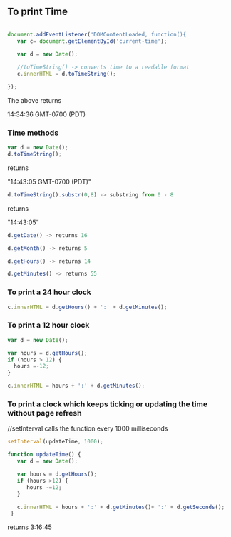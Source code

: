 ## To print Time
```javascript

document.addEventListener('DOMContentLoaded, function(){
   var c= document.getElementById('current-time');

   var d = new Date();
   
   //toTimeString() -> converts time to a readable format 
   c.innerHTML = d.toTimeString();

});
```

The above returns

14:34:36 GMT-0700 (PDT)

### Time methods

```javascript
var d = new Date();
d.toTimeString();
```

returns

"14:43:05 GMT-0700 (PDT)"

```javascript
d.toTimeString().substr(0,8) -> substring from 0 - 8 
```
returns

"14:43:05"

```javascript
d.getDate() -> returns 16

d.getMonth() -> returns 5

d.getHours() -> returns 14

d.getMinutes() -> returns 55
```

### To print a 24 hour clock

```javascript
c.innerHTML = d.getHours() + ':' + d.getMinutes();
```

### To print a 12 hour clock

```javascript
var d = new Date();

var hours = d.getHours();
if (hours > 12) {
  hours =-12;
}

c.innerHTML = hours + ':' + d.getMinutes();
```

### To print a clock which keeps ticking or updating the time without page refresh

//setInterval calls the function every 1000 milliseconds

```javascript
setInterval(updateTime, 1000);

function updateTime() {
   var d = new Date();

   var hours = d.getHours();
   if (hours >12) {
      hours -=12;
   }

   c.innerHTML = hours + ':' + d.getMinutes()+ ':' + d.getSeconds();
 } 

```

returns 3:16:45
